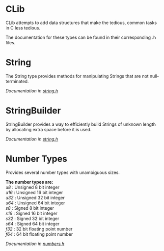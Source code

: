 # CLib
CLib attempts to add data structures that make the tedious, common tasks in C less tedious.

The documentation for these types can be found in their corresponding .h files.

# String
The String type provides methods for manipulating Strings that are not null-terminated.

_Documentation in [string.h](src/string.h)_

# StringBuilder
StringBuilder provides a way to efficiently build Strings of unknown length by allocating extra space before it is used.

_Documentation in [string.h](src/string.h)_

# Number Types
Provides several number types with unambiguous sizes.

**The number types are:** <br />
_u8_ : Unsigned 8 bit integer <br />
_u16_ : Unsigned 16 bit integer <br />
_u32_ : Unsigned 32 bit integer <br />
_u64_ : Unsigned 64 bit integer <br />
_s8_ : Signed 8 bit integer <br />
_s16_ : Signed 16 bit integer <br />
_s32_ : Signed 32 bit integer <br />
_s64_ : Signed 64 bit integer <br />
_f32_ : 32 bit floating point number <br />
_f64_ : 64 bit floating point number

_Documentation in [numbers.h](src/numbers.h)_